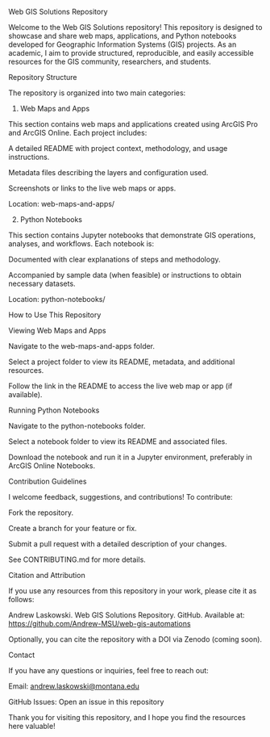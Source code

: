 Web GIS Solutions Repository

Welcome to the Web GIS Solutions repository! This repository is designed to showcase and share web maps, applications, and Python notebooks developed for Geographic Information Systems (GIS) projects. As an academic, I aim to provide structured, reproducible, and easily accessible resources for the GIS community, researchers, and students.

Repository Structure

The repository is organized into two main categories:

1. Web Maps and Apps

This section contains web maps and applications created using ArcGIS Pro and ArcGIS Online. Each project includes:

A detailed README with project context, methodology, and usage instructions.

Metadata files describing the layers and configuration used.

Screenshots or links to the live web maps or apps.

Location: web-maps-and-apps/

2. Python Notebooks

This section contains Jupyter notebooks that demonstrate GIS operations, analyses, and workflows. Each notebook is:

Documented with clear explanations of steps and methodology.

Accompanied by sample data (when feasible) or instructions to obtain necessary datasets.

Location: python-notebooks/

How to Use This Repository

Viewing Web Maps and Apps

Navigate to the web-maps-and-apps folder.

Select a project folder to view its README, metadata, and additional resources.

Follow the link in the README to access the live web map or app (if available).

Running Python Notebooks

Navigate to the python-notebooks folder.

Select a notebook folder to view its README and associated files.

Download the notebook and run it in a Jupyter environment, preferably in ArcGIS Online Notebooks.

Contribution Guidelines

I welcome feedback, suggestions, and contributions! To contribute:

Fork the repository.

Create a branch for your feature or fix.

Submit a pull request with a detailed description of your changes.

See CONTRIBUTING.md for more details.

Citation and Attribution

If you use any resources from this repository in your work, please cite it as follows:

Andrew Laskowski. Web GIS Solutions Repository. GitHub. Available at: https://github.com/Andrew-MSU/web-gis-automations

Optionally, you can cite the repository with a DOI via Zenodo (coming soon).

Contact

If you have any questions or inquiries, feel free to reach out:

Email: andrew.laskowski@montana.edu

GitHub Issues: Open an issue in this repository

Thank you for visiting this repository, and I hope you find the resources here valuable!
